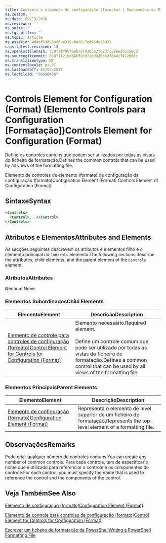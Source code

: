 ```yaml
---
title: Controla o elemento de configuração (formato) | Documentos da Microsoft
ms.custom: ''
ms.date: 09/13/2016
ms.reviewer: ''
ms.suite: ''
ms.tgt_pltfrm: ''
ms.topic: article
ms.assetid: 4d4ef63d-5866-4319-ba00-7ed96de26821
caps.latest.revision: 18
ms.openlocfilehash: ac9f7ff08f6e87ef83b5a2fe23fc58ee2651566d
ms.sourcegitcommit: b6871f21bd666f9cd71dd336bb3f844cf472b56c
ms.translationtype: MT
ms.contentlocale: pt-PT
ms.lasthandoff: 02/03/2019
ms.locfileid: "56850436"
---
```

# <a name="controls-element-for-configuration-format"></a><span data-ttu-id="a5e64-102">Controls Element for Configuration (Format) (Elemento Controls para Configuration [Formatação])</span><span class="sxs-lookup"><span data-stu-id="a5e64-102">Controls Element for Configuration (Format)</span></span>

<span data-ttu-id="a5e64-103">Define os controles comuns que podem ser utilizados por todas as vistas do ficheiro de formatação.</span><span class="sxs-lookup"><span data-stu-id="a5e64-103">Defines the common controls that can be used by all views of the formatting file.</span></span>

<span data-ttu-id="a5e64-104">Elemento de controles de elemento (formato) de configuração da configuração (formato)</span><span class="sxs-lookup"><span data-stu-id="a5e64-104">Configuration Element (Format) Controls Element of Configuration (Format)</span></span>

## <a name="syntax"></a><span data-ttu-id="a5e64-105">Sintaxe</span><span class="sxs-lookup"><span data-stu-id="a5e64-105">Syntax</span></span>

```xml
<Controls>
  <Control>...</Control>
</Controls>
```

## <a name="attributes-and-elements"></a><span data-ttu-id="a5e64-106">Atributos e Elementos</span><span class="sxs-lookup"><span data-stu-id="a5e64-106">Attributes and Elements</span></span>

<span data-ttu-id="a5e64-107">As secções seguintes descrevem os atributos e elementos filho e o elemento principal do `Controls` elemento.</span><span class="sxs-lookup"><span data-stu-id="a5e64-107">The following sections describe the attributes, child elements, and the parent element of the `Controls` element.</span></span>

### <a name="attributes"></a><span data-ttu-id="a5e64-108">Atributos</span><span class="sxs-lookup"><span data-stu-id="a5e64-108">Attributes</span></span>

<span data-ttu-id="a5e64-109">Nenhum.</span><span class="sxs-lookup"><span data-stu-id="a5e64-109">None.</span></span>

### <a name="child-elements"></a><span data-ttu-id="a5e64-110">Elementos Subordinados</span><span class="sxs-lookup"><span data-stu-id="a5e64-110">Child Elements</span></span>

|<span data-ttu-id="a5e64-111">Elemento</span><span class="sxs-lookup"><span data-stu-id="a5e64-111">Element</span></span>|<span data-ttu-id="a5e64-112">Descrição</span><span class="sxs-lookup"><span data-stu-id="a5e64-112">Description</span></span>|
|-------------|-----------------|
|[<span data-ttu-id="a5e64-113">Elemento de controle para controles de configuração (formato)</span><span class="sxs-lookup"><span data-stu-id="a5e64-113">Control Element for Controls for Configuration (Format)</span></span>](./control-element-for-controls-for-configuration-format.md)|<span data-ttu-id="a5e64-114">Elemento necessário.</span><span class="sxs-lookup"><span data-stu-id="a5e64-114">Required element.</span></span><br /><br /> <span data-ttu-id="a5e64-115">Define um controle comum que pode ser utilizado por todas as vistas do ficheiro de formatação.</span><span class="sxs-lookup"><span data-stu-id="a5e64-115">Defines a common control that can be used by all views of the formatting file.</span></span>|

### <a name="parent-elements"></a><span data-ttu-id="a5e64-116">Elementos Principais</span><span class="sxs-lookup"><span data-stu-id="a5e64-116">Parent Elements</span></span>

|<span data-ttu-id="a5e64-117">Elemento</span><span class="sxs-lookup"><span data-stu-id="a5e64-117">Element</span></span>|<span data-ttu-id="a5e64-118">Descrição</span><span class="sxs-lookup"><span data-stu-id="a5e64-118">Description</span></span>|
|-------------|-----------------|
|[<span data-ttu-id="a5e64-119">Elemento de configuração (formato)</span><span class="sxs-lookup"><span data-stu-id="a5e64-119">Configuration Element (Format)</span></span>](./configuration-element-format.md)|<span data-ttu-id="a5e64-120">Representa o elemento de nível superior de um ficheiro de formatação.</span><span class="sxs-lookup"><span data-stu-id="a5e64-120">Represents the top-level element of a formatting file.</span></span>|

## <a name="remarks"></a><span data-ttu-id="a5e64-121">Observações</span><span class="sxs-lookup"><span data-stu-id="a5e64-121">Remarks</span></span>

<span data-ttu-id="a5e64-122">Pode criar qualquer número de controles comuns.</span><span class="sxs-lookup"><span data-stu-id="a5e64-122">You can create any number of common controls.</span></span> <span data-ttu-id="a5e64-123">Para cada controle, tem de especificar o nome que é utilizado para referenciar o controle e os componentes do controle.</span><span class="sxs-lookup"><span data-stu-id="a5e64-123">For each control, you must specify the name that is used to reference the control and the components of the control.</span></span>

## <a name="see-also"></a><span data-ttu-id="a5e64-124">Veja Também</span><span class="sxs-lookup"><span data-stu-id="a5e64-124">See Also</span></span>

[<span data-ttu-id="a5e64-125">Elemento de configuração (formato)</span><span class="sxs-lookup"><span data-stu-id="a5e64-125">Configuration Element (Format)</span></span>](./configuration-element-format.md)

[<span data-ttu-id="a5e64-126">Elemento de controle para controles de configuração (formato)</span><span class="sxs-lookup"><span data-stu-id="a5e64-126">Control Element for Controls for Configuration (Format)</span></span>](./control-element-for-controls-for-configuration-format.md)

[<span data-ttu-id="a5e64-127">Escrever um ficheiro de formatação de PowerShell</span><span class="sxs-lookup"><span data-stu-id="a5e64-127">Writing a PowerShell Formatting File</span></span>](./writing-a-powershell-formatting-file.md)
